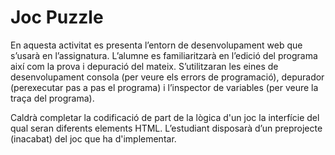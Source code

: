 # Joc Puzzle

En aquesta activitat es presenta l’entorn de desenvolupament web que s’usarà en l’assignatura.
L’alumne es familiaritzarà en l’edició del programa així com la prova i depuració del mateix. S’utilitzaran
les eines de desenvolupament consola (per veure els errors de programació), depurador (perexecutar
pas a pas el programa) i l’inspector de variables (per veure la traça del programa).

Caldrà completar la codificació de part de la lògica d'un joc la interfície del qual seran diferents elements
HTML. L’estudiant disposarà d’un preprojecte (inacabat) del joc que ha d'implementar.
